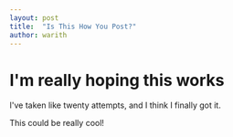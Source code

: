 ```yaml
---
layout: post
title:  "Is This How You Post?"
author: warith
---
```


# I'm really hoping this works
I've taken like twenty attempts, and I think I finally got it. 

This could be really cool!
